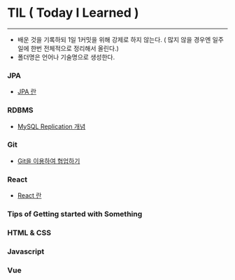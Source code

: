 # TIL ( Today I Learned )
------------------------------------
* 배운 것을 기록하되 1일 1커밋을 위해 강제로 하지 않는다.
( 많지 않을 경우엔 일주일에 한번 전체적으로 정리해서 올린다.)
* 폴더명은 언어나 기술명으로 생성한다.


### JPA
* [JPA 란](https://github.com/Sujin92/TIL/blob/master/jpa-query-specification.md)
### RDBMS
* [MySQL Replication 개념](https://github.com/Sujin92/TIL/blob/master/RDBMS/mysql-replication.md)

### Git
* [Git을 이용하여 협업하기](https://github.com/Sujin92/TIL/blob/master/git-comparing-workflow.md)

### React
* [React 란](https://github.com/Sujin92/TIL/blob/master/React/what-is-react.md)

### Tips of Getting started with Something

### HTML & CSS

### Javascript

### Vue
